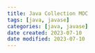 ```yaml
---
title: Java Collection MOC
tags: [java, javase]
categories: [java, javase]
date created: 2023-07-10
date modified: 2023-07-10
---
```


